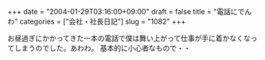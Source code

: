 +++
date = "2004-01-29T03:16:00+09:00"
draft = false
title = "電話にでんわ"
categories = ["会社・社長日記"]
slug = "1082"
+++

お昼過ぎにかかってきた一本の電話で僕は舞い上がって仕事が手に着かなくなってしまうのでした。あわわ。
基本的に小心者なもので・・
